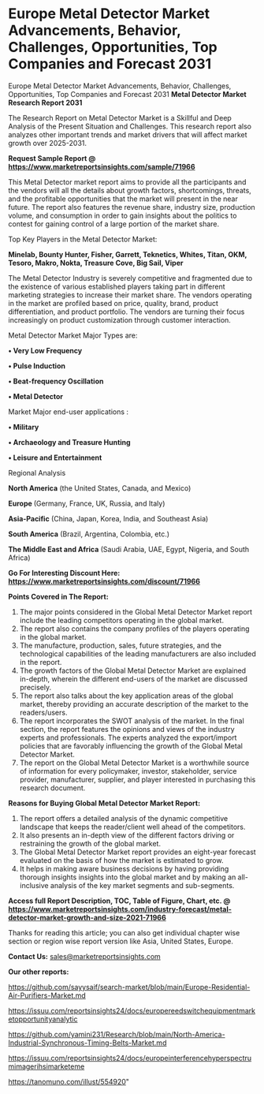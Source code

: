 # Europe Metal Detector Market Advancements, Behavior, Challenges, Opportunities, Top Companies and Forecast 2031
Europe Metal Detector Market Advancements, Behavior, Challenges, Opportunities, Top Companies and Forecast 2031
<strong>Metal Detector Market Research Report 2031</strong>

The Research Report on Metal Detector Market is a Skillful and Deep Analysis of the Present Situation and Challenges. This research report also analyzes other important trends and market drivers that will affect market growth over 2025-2031.

<strong>Request Sample Report @ <a href=https://www.marketreportsinsights.com/sample/71966>https://www.marketreportsinsights.com/sample/71966</a></strong>

This Metal Detector market report aims to provide all the participants and the vendors will all the details about growth factors, shortcomings, threats, and the profitable opportunities that the market will present in the near future. The report also features the revenue share, industry size, production volume, and consumption in order to gain insights about the politics to contest for gaining control of a large portion of the market share.

Top Key Players in the Metal Detector Market:

<strong>Minelab, Bounty Hunter, Fisher, Garrett, Teknetics, Whites, Titan, OKM, Tesoro, Makro, Nokta, Treasure Cove, Big Sail, Viper</strong>

The Metal Detector Industry is severely competitive and fragmented due to the existence of various established players taking part in different marketing strategies to increase their market share. The vendors operating in the market are profiled based on price, quality, brand, product differentiation, and product portfolio. The vendors are turning their focus increasingly on product customization through customer interaction.

Metal Detector Market Major Types are:

<strong>• Very Low Frequency

• Pulse Induction

• Beat-frequency Oscillation

• Metal Detector</strong>

Market Major end-user applications :

<strong>• Military

• Archaeology and Treasure Hunting

• Leisure and Entertainment</strong>

Regional Analysis

</u><strong><b>North America</b></strong> (the United States, Canada, and Mexico)

<strong><b>Europe </b></strong>(Germany, France, UK, Russia, and Italy)

<strong><b>Asia-Pacific</b></strong> (China, Japan, Korea, India, and Southeast Asia)

<strong><b>South America</b></strong> (Brazil, Argentina, Colombia, etc.)

<strong><b>The Middle East and Africa</b></strong> (Saudi Arabia, UAE, Egypt, Nigeria, and South Africa)

<strong>Go For Interesting Discount Here: <a href=https://www.marketreportsinsights.com/discount/71966>https://www.marketreportsinsights.com/discount/71966</a></strong>

<strong>Points Covered in The Report:</strong>
<ol>
  <li>The major points considered in the Global Metal Detector Market report include the leading competitors operating in the global market.</li>
  <li>The report also contains the company profiles of the players operating in the global market.</li>
  <li>The manufacture, production, sales, future strategies, and the technological capabilities of the leading manufacturers are also included in the report.</li>
  <li>The growth factors of the Global Metal Detector Market are explained in-depth, wherein the different end-users of the market are discussed precisely.</li>
  <li>The report also talks about the key application areas of the global market, thereby providing an accurate description of the market to the readers/users.</li>
  <li>The report incorporates the SWOT analysis of the market. In the final section, the report features the opinions and views of the industry experts and professionals. The experts analyzed the export/import policies that are favorably influencing the growth of the Global Metal Detector Market.</li>
  <li>The report on the Global Metal Detector Market is a worthwhile source of information for every policymaker, investor, stakeholder, service provider, manufacturer, supplier, and player interested in purchasing this research document.</li>
</ol>
<strong>Reasons for Buying Global Metal Detector Market Report:</strong>

<ol>
  <li>The report offers a detailed analysis of the dynamic competitive landscape that keeps the reader/client well ahead of the competitors.</li>
  <li>It also presents an in-depth view of the different factors driving or restraining the growth of the global market.</li>
  <li>The Global Metal Detector Market report provides an eight-year forecast evaluated on the basis of how the market is estimated to grow.</li>
  <li>It helps in making aware business decisions by having providing thorough insights insights into the global market and by making an all-inclusive analysis of the key market segments and sub-segments.</li>
</ol>
<strong>Access full Report Description, TOC, Table of Figure, Chart, etc. @ <a href=https://www.marketreportsinsights.com/industry-forecast/metal-detector-market-growth-and-size-2021-71966>https://www.marketreportsinsights.com/industry-forecast/metal-detector-market-growth-and-size-2021-71966</a></strong>


Thanks for reading this article; you can also get individual chapter wise section or region wise report version like Asia, United States, Europe.

<strong>Contact Us:</strong>
sales@marketreportsinsights.com

<strong>Our other reports:</strong>

<a href=https://github.com/sayysaif/search-market/blob/main/Europe-Residential-Air-Purifiers-Market.md>https://github.com/sayysaif/search-market/blob/main/Europe-Residential-Air-Purifiers-Market.md</a>

<a href=https://issuu.com/reportsinsights24/docs/europereedswitchequipmentmarketopportunityanalytic>https://issuu.com/reportsinsights24/docs/europereedswitchequipmentmarketopportunityanalytic</a>

<a href=https://github.com/yamini231/Research/blob/main/North-America-Industrial-Synchronous-Timing-Belts-Market.md>https://github.com/yamini231/Research/blob/main/North-America-Industrial-Synchronous-Timing-Belts-Market.md</a>

<a href=https://issuu.com/reportsinsights24/docs/europeinterferencehyperspectrumimagerihsimarketeme>https://issuu.com/reportsinsights24/docs/europeinterferencehyperspectrumimagerihsimarketeme</a>

<a href=https://tanomuno.com/illust/554920>https://tanomuno.com/illust/554920</a>"

